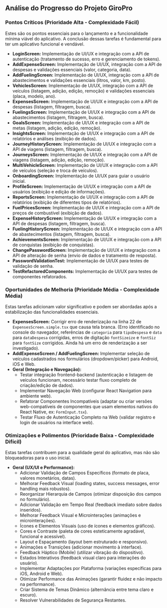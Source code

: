 ## Análise do Progresso do Projeto GiroPro

### Pontos Críticos (Prioridade Alta - Complexidade Fácil)

Estes são os pontos essenciais para o lançamento e a funcionalidade mínima viável do aplicativo. A conclusão dessas tarefas é fundamental para ter um aplicativo funcional e vendável.

*   **LoginScreen:** Implementação de UI/UX e integração com a API de autenticação (tratamento de sucesso, erro e gerenciamento de tokens).
*   **AddExpenseScreen:** Implementação de UI/UX, integração com a API de despesas e validações essenciais (valor, categoria, data).
*   **AddFuelingScreen:** Implementação de UI/UX, integração com a API de abastecimentos e validações essenciais (litros, valor, km, posto).
*   **VehiclesScreen:** Implementação de UI/UX, integração com a API de veículos (listagem, adição, edição, remoção) e validações essenciais (placa, modelo, ano).
*   **ExpensesScreen:** Implementação de UI/UX e integração com a API de despesas (listagem, filtragem, busca).
*   **FuelingsScreen:** Implementação de UI/UX e integração com a API de abastecimentos (listagem, filtragem, busca).
*   **GoalsScreen:** Implementação de UI/UX e integração com a API de metas (listagem, adição, edição, remoção).
*   **InsightsScreen:** Implementação de UI/UX e integração com a API de relatórios e análises (exibição de dados).
*   **JourneyHistoryScreen:** Implementação de UI/UX e integração com a API de viagens (listagem, filtragem, busca).
*   **JourneysScreen:** Implementação de UI/UX e integração com a API de viagens (listagem, adição, edição, remoção).
*   **MultiVehicleScreen:** Implementação de UI/UX e integração com a API de veículos (seleção e troca de veículos).
*   **OnboardingScreen:** Implementação de UI/UX para guiar o usuário inicial.
*   **ProfileScreen:** Implementação de UI/UX e integração com a API de usuários (exibição e edição de informações).
*   **ReportsScreen:** Implementação de UI/UX e integração com a API de relatórios (exibição de diferentes tipos de relatórios).
*   **FuelPricesScreen:** Implementação de UI/UX e integração com a API de preços de combustível (exibição de dados).
*   **ExpenseHistoryScreen:** Implementação de UI/UX e integração com a API de despesas (listagem, filtragem, busca).
*   **FuelingHistoryScreen:** Implementação de UI/UX e integração com a API de abastecimentos (listagem, filtragem, busca).
*   **AchievementsScreen:** Implementação de UI/UX e integração com a API de conquistas (exibição de conquistas).
*   **ChangePasswordScreen:** Implementação de UI/UX e integração com a API de alteração de senha (envio de dados e tratamento de resposta).
*   **PasswordValidationTest:** Implementação de UI/UX para testes de validação de senha.
*   **TestRefactoredComponents:** Implementação de UI/UX para testes de componentes refatorados.

### Oportunidades de Melhoria (Prioridade Média - Complexidade Média)

Estas tarefas adicionam valor significativo e podem ser abordadas após a estabilização das funcionalidades essenciais.

*   **ExpensesScreen:** Corrigir erro de renderização na linha 22 de `ExpensesScreen.simple.tsx` que causa tela branca. (Erro identificado no console do navegador, referências de `categoria` para `tipoDespesa` e `data` para `dataDespesa` corrigidas, erros de digitação `fontSizeize` e `fontSiz` para `fontSize` corrigidos. Ainda há um erro de renderização a ser investigado).
*   **AddExpenseScreen / AddFuelingScreen:** Implementar seleção de veículos cadastrados nos formulários (dropdown/picker) para Android, iOS e Web.
*   **Geral (Integração e Navegação):**
    *   Testar integração frontend-backend (autenticação e listagem de veículos funcionam, necessário testar fluxo completo de criação/edição de dados).
    *   Implementar Navegação Web (configurar React Navigation para ambiente web).
    *   Refatorar Componentes Incompatíveis (adaptar ou criar versões web-compatíveis de componentes que usam elementos nativos do React Native, ex: `FormInput.tsx`).
    *   Testar Fluxo de Autenticação Completo na Web (validar registro e login de usuários na interface web).

### Otimizações e Polimentos (Prioridade Baixa - Complexidade Difícil)

Estas tarefas contribuem para a qualidade geral do aplicativo, mas não são bloqueadoras para o uso inicial.

*   **Geral (UX/UI e Performance):**
    *   Adicionar Validação de Campos Específicos (formato de placa, valores monetários, datas).
    *   Melhorar Feedback Visual (loading states, success messages, error handling mais robustos).
    *   Reorganizar Hierarquia de Campos (otimizar disposição dos campos no formulário).
    *   Adicionar Validação em Tempo Real (feedback imediato sobre dados inseridos).
    *   Melhorar Feedback Visual e Microinterações (animações e microinterações).
    *   Ícones e Elementos Visuais (uso de ícones e elementos gráficos).
    *   Cores e Contraste (paleta de cores esteticamente agradável, funcional e acessível).
    *   Layout e Espaçamento (layout bem estruturado e responsivo).
    *   Animações e Transições (adicionar movimento à interface).
    *   Feedback Háptico (Mobile) (utilizar vibração do dispositivo).
    *   Estados Interativos (feedback visual claro para interações do usuário).
    *   Implementar Adaptações por Plataforma (variações específicas para iOS, Android e Web).
    *   Otimizar Performance das Animações (garantir fluidez e não impacto na performance).
    *   Criar Sistema de Temas Dinâmico (alternância entre tema claro e escuro).
    *   Resolver Vulnerabilidades de Segurança Restantes.

